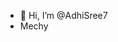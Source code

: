 - 👋 Hi, I’m @AdhiSree7
- Mechy 

<!---
AdhiSree7/AdhiSree7 is a ✨ special ✨ repository because its `README.md` (this file) appears on your GitHub profile.
You can click the Preview link to take a look at your changes.
--->
